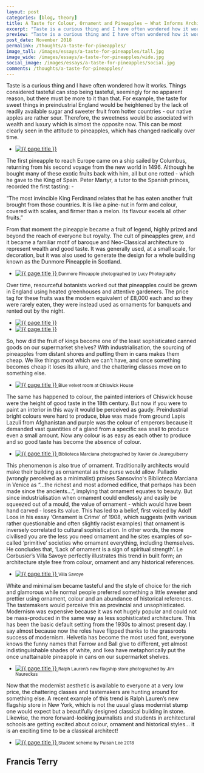 ```yaml
---
layout: post
categories: [blog, theory]
title: A Taste for Colour, Ornament and Pineapples – What Informs Architectural Taste
excerpt: "Taste is a curious thing and I have often wondered how it works. Things considered tasteful can stop being tasteful, seemingly for no apparent reason, but there must be more to it than that."
preview: "Taste is a curious thing and I have often wondered how it works. Things considered tasteful can stop being tasteful, seemingly for no apparent reason, but there must be more to it than that."
post_date: November 2018
permalink: /thoughts/a-taste-for-pineapples/
image_tall: /images/essays/a-taste-for-pineapples/tall.jpg
image_wide: /images/essays/a-taste-for-pineapples/wide.jpg
social_image: /images/essays/a-taste-for-pineapples/social.jpg
comments: /thoughts/a-taste-for-pineapples/
---
```


<p>
	Taste is a curious thing and I have often wondered how it works. Things considered tasteful can stop being tasteful, seemingly for no apparent reason, but there must be more to it than that. For example, the taste for sweet things in preindustrial England would be heightened by the lack of readily available sugar and sweeter fruit from hotter countries - our native apples are rather sour. Therefore, the sweetness would be associated with wealth and luxury which is almost the opposite now. This can be most clearly seen in the attitude to pineapples, which has changed radically over time.
</p>

<ul class="list">
	<li class="full">
		<a class="fancybox" rel="group" href="/images/essays/a-taste-for-pineapples/01.jpg">
			<img src="/images/essays/a-taste-for-pineapples/thumbs/01.jpg" alt="{{ page.title }}" />
		</a>
	</li>
</ul>

<p>
	The first pineapple to reach Europe came on a ship sailed by Columbus, returning from his second voyage from the new world in 1496. Although he bought many of these exotic fruits back with him, all but one rotted - which he gave to the King of Spain. Peter Martyr, a tutor to the Spanish princes, recorded the first tasting: -
</p><p>
	“The most invincible King Ferdinand relates that he has eaten another fruit brought from those countries. It is like a pine-nut in form and colour, covered with scales, and firmer than a melon. Its flavour excels all other fruits.”
</p><p>
	From that moment the pineapple became a fruit of legend, highly prized and beyond the reach of everyone but royalty. The cult of pineapples grew, and it became a familiar motif of baroque and Neo-Classical architecture to represent wealth and good taste. It was generally used, at a small scale, for decoration, but it was also used to generate the design for a whole building known as the Dunmore Pineapple in Scotland.
</p>

<ul class="list">
	<li class="full">
		<a class="fancybox" rel="group" href="/images/essays/a-taste-for-pineapples/02.jpg" title="Dunmore Pineapple photographed by Lucy Photography">
			<img src="/images/essays/a-taste-for-pineapples/thumbs/02.jpg" alt="{{ page.title }}" />
		</a>
		<small>Dunmore Pineapple photographed by Lucy Photography</small>
	</li>
</ul>

<p> 
	Over time, resourceful botanists worked out that pineapples could be grown in England using heated greenhouses and attentive gardeners. The price tag for these fruits was the modern equivalent of £8,000 each and so they were rarely eaten, they were instead used as ornaments for banquets and rented out by the night.
</p>

<ul class="list">
	<li class="half">
		<a class="fancybox" rel="group" href="/images/essays/a-taste-for-pineapples/03.jpg">
			<img src="/images/essays/a-taste-for-pineapples/thumbs/03.jpg" alt="{{ page.title }}" />
		</a>
	</li>
	<li class="half">
		<a class="fancybox" rel="group" href="/images/essays/a-taste-for-pineapples/04.jpg">
			<img src="/images/essays/a-taste-for-pineapples/thumbs/04.jpg" alt="{{ page.title }}" />
		</a>
	</li>
</ul>

<p>
	So, how did the fruit of kings become one of the least sophisticated canned goods on our supermarket shelves? With industrialisation, the sourcing of pineapples from distant shores and putting them in cans makes them cheap. We like things most which we can’t have, and once something becomes cheap it loses its allure, and the chattering classes move on to something else.
</p>

<ul class="list">
	<li class="full">
		<a class="fancybox" rel="group" href="/images/essays/a-taste-for-pineapples/05.jpg" title="Blue velvet room at Chiswick House">
			<img src="/images/essays/a-taste-for-pineapples/thumbs/05.jpg" alt="{{ page.title }}" />
		</a>
		<small>Blue velvet room at Chiswick House</small>
	</li>
</ul>

<p>
	The same has happened to colour, the painted interiors of Chiswick house were the height of good taste in the 18th century. But now if you were to paint an interior in this way it would be perceived as gaudy. Preindustrial bright colours were hard to produce, blue was made from ground Lapis Lazuli from Afghanistan and purple was the colour of emperors because it demanded vast quantities of a gland from a specific sea snail to produce even a small amount. Now any colour is as easy as each other to produce and so good taste has become the absence of colour. 
</p> 
 
<ul class="list">
	<li class="full">
		<a class="fancybox" rel="group" href="/images/essays/a-taste-for-pineapples/06.jpg" title="Biblioteca Marciana photographed by Xavier de Jaureguiberry">
			<img src="/images/essays/a-taste-for-pineapples/thumbs/06.jpg" alt="{{ page.title }}" />
		</a>
		<small>Biblioteca Marciana photographed by Xavier de Jaureguiberry</small>
	</li>
</ul>

<p>
	This phenomenon is also true of ornament. Traditionally architects would make their building as ornamental as the purse would allow. Palladio (wrongly perceived as a minimalist) praises Sansovino's Biblioteca Marciana in Venice as “…the richest and most adorned edifice, that perhaps has been made since the ancients…”, implying that ornament equates to beauty. But since industrialisation when ornament could endlessly and easily be squeezed out of a mould, the value of ornament - which would have been hand carved - loses its value. This has led to a belief, first voiced by Adolf Loos in his essay ‘Ornament is Crime’ of 1908, which suggests (with various rather questionable and often slightly racist examples) that ornament is inversely correlated to cultural sophistication. In other words, the more civilised you are the less you need ornament and he sites examples of so-called ‘primitive’ societies who ornament everything, including themselves. He concludes that, ‘Lack of ornament is a sign of spiritual strength’. Le Corbusier’s Villa Savoye perfectly illustrates this trend in built form; an architecture style free from colour, ornament and any historical references.
</p>

<ul class="list">
	<li class="full">
		<a class="fancybox" rel="group" href="/images/essays/a-taste-for-pineapples/10.jpg" title="Villa Savoye">
			<img src="/images/essays/a-taste-for-pineapples/thumbs/10.jpg" alt="{{ page.title }}" />
		</a>
		<small>Villa Savoye</small>
	</li>
</ul>

<p>
	White and minimalism became tasteful and the style of choice for the rich and glamorous while normal people preferred something a little sweeter and prettier using ornament, colour and an abundance of historical references. The tastemakers would perceive this as provincial and unsophisticated. Modernism was expensive because it was not hugely popular and could not be mass-produced in the same way as less sophisticated architecture. This has been the basic default setting from the 1930s to almost present day. I say almost because now the roles have flipped thanks to the grassroots success of modernism. Helvetia has become the most used font, everyone knows the funny names that Farrow and Ball give to different, yet almost indistinguishable shades of white, and Ikea have metaphorically put the once unattainable pineapple in cans on our supermarket shelves.
</p>

<ul class="list">
	<li class="full">
		<a class="fancybox" rel="group" href="/images/essays/a-taste-for-pineapples/08.jpg" title="Ralph Lauren’s new flagship store photographed by Jim Naureckas">
			<img src="/images/essays/a-taste-for-pineapples/thumbs/08.jpg" alt="{{ page.title }}" />
		</a>
		<small>Ralph Lauren’s new flagship store photographed by Jim Naureckas</small>
	</li>
</ul>

<p>
	Now that the modernist aesthetic is available to everyone at a very low price, the chattering classes and tastemakers are hunting around for something else. A recent example of this trend is Ralph Lauren’s new flagship store in New York, which is not the usual glass modernist stump one would expect but a beautifully designed classical building in stone. Likewise, the more forward-looking journalists and students in architectural schools are getting excited about colour, ornament and historical styles… it is an exciting time to be a classical architect!
</p>


<ul class="list">
	<li class="full">
		<a class="fancybox" rel="group" href="/images/essays/a-taste-for-pineapples/09.jpg" title="Student scheme by Puisan Lee 2018">
			<img src="/images/essays/a-taste-for-pineapples/thumbs/09.jpg" alt="{{ page.title }}" />
		</a>
		<small>Student scheme by Puisan Lee 2018</small>
	</li>
</ul>

<h2>
	Francis Terry
</h2>